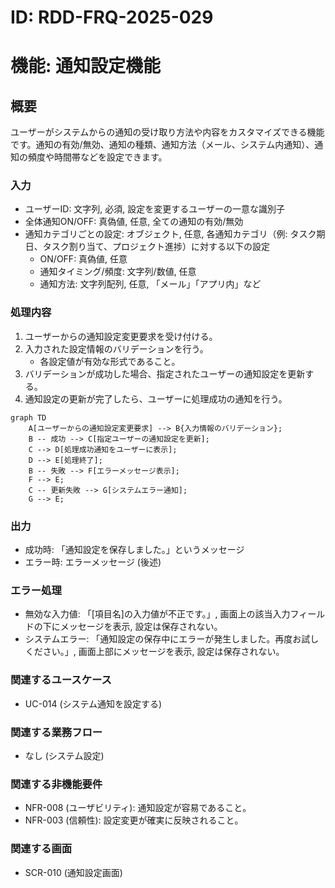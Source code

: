 # ID: RDD-FRQ-2025-029

# 機能: 通知設定機能

## 概要

ユーザーがシステムからの通知の受け取り方法や内容をカスタマイズできる機能です。通知の有効/無効、通知の種類、通知方法（メール、システム内通知）、通知の頻度や時間帯などを設定できます。

### 入力

- ユーザーID: 文字列, 必須, 設定を変更するユーザーの一意な識別子
- 全体通知ON/OFF: 真偽値, 任意, 全ての通知の有効/無効
- 通知カテゴリごとの設定: オブジェクト, 任意, 各通知カテゴリ（例: タスク期日、タスク割り当て、プロジェクト進捗）に対する以下の設定
  - ON/OFF: 真偽値, 任意
  - 通知タイミング/頻度: 文字列/数値, 任意
  - 通知方法: 文字列配列, 任意, 「メール」「アプリ内」など

### 処理内容

1. ユーザーからの通知設定変更要求を受け付ける。
1. 入力された設定情報のバリデーションを行う。
   - 各設定値が有効な形式であること。
1. バリデーションが成功した場合、指定されたユーザーの通知設定を更新する。
1. 通知設定の更新が完了したら、ユーザーに処理成功の通知を行う。

```mermaid
graph TD
    A[ユーザーからの通知設定変更要求] --> B{入力情報のバリデーション};
    B -- 成功 --> C[指定ユーザーの通知設定を更新];
    C --> D[処理成功通知をユーザーに表示];
    D --> E[処理終了];
    B -- 失敗 --> F[エラーメッセージ表示];
    F --> E;
    C -- 更新失敗 --> G[システムエラー通知];
    G --> E;
```

### 出力

- 成功時: 「通知設定を保存しました。」というメッセージ
- エラー時: エラーメッセージ (後述)

### エラー処理

- 無効な入力値: 「[項目名]の入力値が不正です。」, 画面上の該当入力フィールドの下にメッセージを表示, 設定は保存されない。
- システムエラー: 「通知設定の保存中にエラーが発生しました。再度お試しください。」, 画面上部にメッセージを表示, 設定は保存されない。

### 関連するユースケース

- UC-014 (システム通知を設定する)

### 関連する業務フロー

- なし (システム設定)

### 関連する非機能要件

- NFR-008 (ユーザビリティ): 通知設定が容易であること。
- NFR-003 (信頼性): 設定変更が確実に反映されること。

### 関連する画面

- SCR-010 (通知設定画面)
